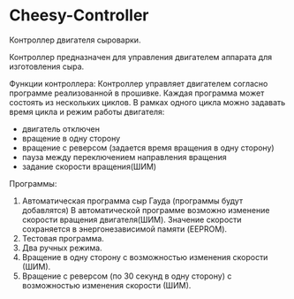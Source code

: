 # Cheesy-Controller
Контроллер двигателя сыроварки.

Контроллер предназначен для управления двигателем аппарата для изготовления сыра.

Функции контроллера:
Контроллер управляет двигателем согласно программе реализованной в прошивке.
Каждая программа может состоять из нескольких циклов.
В рамках одного цикла можно задавать время цикла и режим работы двигателя:
  - двигатель отключен
  - вращение в одну сторону
  - вращение с реверсом (задается время вращения в одну сторону)
  - пауза между переключением направления вращения
  - задание скорости вращения(ШИМ)

Программы:
1. Автоматическая программа сыр Гауда (программы будут добавлятся)
  В автоматической программе возможно изменение скорости вращения двигателя(ШИМ).
  Значение скорости сохраняется в энергонезависимой памяти (EEPROM).
2. Тестовая программа. 
3. Два ручных режима.
  1. Вращение в одну сторону с возможностью изменения скорости (ШИМ).
  1. Вращение с реверсом (по 30 секунд в одну сторону) с возможностью изменения скорости (ШИМ).

